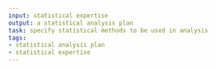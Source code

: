 ```yaml
---
input: statistical expertise
output: a statistical analysis plan
task: specify statistical methods to be used in analysis
tags:
- statistical analysis plan
- statistical expertise
---
```

